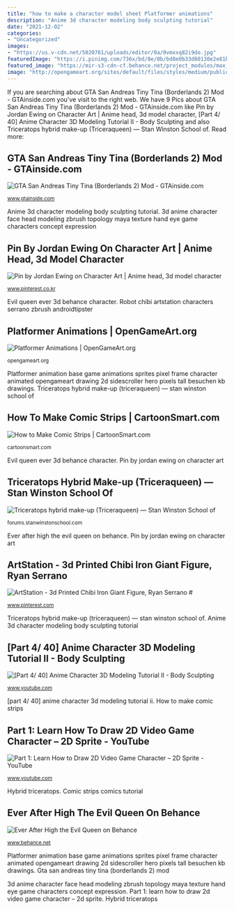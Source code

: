 ```yaml
---
title: "how to make a character model sheet Platformer animations"
description: "Anime 3d character modeling body sculpting tutorial"
date: "2021-12-02"
categories:
- "Uncategorized"
images:
- "https://us.v-cdn.net/5020761/uploads/editor/0a/0vmxxq82i9do.jpg"
featuredImage: "https://i.pinimg.com/736x/bd/8e/0b/bd8e0b33d80130e2e81b07f427133fa9--d-hand-figma.jpg"
featured_image: "https://mir-s3-cdn-cf.behance.net/project_modules/max_1200/948e3845182625.582908cdb4a4a.jpg"
image: "http://opengameart.org/sites/default/files/styles/medium/public/platformer_sprites_base_0.png"
---
```


If you are searching about GTA San Andreas Tiny Tina (Borderlands 2) Mod - GTAinside.com you've visit to the right web. We have 9 Pics about GTA San Andreas Tiny Tina (Borderlands 2) Mod - GTAinside.com like Pin by Jordan Ewing on Character Art | Anime head, 3d model character, [Part 4/ 40] Anime Character 3D Modeling Tutorial II - Body Sculpting and also Triceratops hybrid make-up (Triceraqueen) — Stan Winston School of. Read more:

## GTA San Andreas Tiny Tina (Borderlands 2) Mod - GTAinside.com

![GTA San Andreas Tiny Tina (Borderlands 2) Mod - GTAinside.com](http://www.gtainside.com/downloads/picr/2014-09/1409766705_SS.jpg "Evil queen ever 3d behance character")

<small>www.gtainside.com</small>

Anime 3d character modeling body sculpting tutorial. 3d anime character face head modeling zbrush topology maya texture hand eye game characters concept expression

## Pin By Jordan Ewing On Character Art | Anime Head, 3d Model Character

![Pin by Jordan Ewing on Character Art | Anime head, 3d model character](https://i.pinimg.com/736x/bd/8e/0b/bd8e0b33d80130e2e81b07f427133fa9--d-hand-figma.jpg "Triceratops hybrid make-up (triceraqueen) — stan winston school of")

<small>www.pinterest.co.kr</small>

Evil queen ever 3d behance character. Robot chibi artstation characters serrano zbrush androidtipster

## Platformer Animations | OpenGameArt.org

![Platformer Animations | OpenGameArt.org](http://opengameart.org/sites/default/files/styles/medium/public/platformer_sprites_base_0.png "Platformer animations")

<small>opengameart.org</small>

Platformer animation base game animations sprites pixel frame character animated opengameart drawing 2d sidescroller hero pixels tall besuchen kb drawings. Triceratops hybrid make-up (triceraqueen) — stan winston school of

## How To Make Comic Strips | CartoonSmart.com

![How to Make Comic Strips | CartoonSmart.com](https://s3.amazonaws.com/cartoonsmartstreaming/wp-content/uploads/2014/12/course_details_comics_2.jpg "How to make comic strips")

<small>cartoonsmart.com</small>

Evil queen ever 3d behance character. Pin by jordan ewing on character art

## Triceratops Hybrid Make-up (Triceraqueen) — Stan Winston School Of

![Triceratops hybrid make-up (Triceraqueen) — Stan Winston School of](https://us.v-cdn.net/5020761/uploads/editor/0a/0vmxxq82i9do.jpg "Triceratops hybrid make-up (triceraqueen) — stan winston school of")

<small>forums.stanwinstonschool.com</small>

Ever after high the evil queen on behance. Pin by jordan ewing on character art

## ArtStation - 3d Printed Chibi Iron Giant Figure, Ryan Serrano #

![ArtStation - 3d Printed Chibi Iron Giant Figure, Ryan Serrano #](https://i.pinimg.com/736x/1a/6a/c0/1a6ac036dcf83d866cd6c92639276ce8.jpg "Evil queen ever 3d behance character")

<small>www.pinterest.com</small>

Triceratops hybrid make-up (triceraqueen) — stan winston school of. Anime 3d character modeling body sculpting tutorial

## [Part 4/ 40] Anime Character 3D Modeling Tutorial II - Body Sculpting

![[Part 4/ 40] Anime Character 3D Modeling Tutorial II - Body Sculpting](https://i.ytimg.com/vi/wdsY4BtlcpQ/maxresdefault.jpg "Anime 3d character modeling body sculpting tutorial")

<small>www.youtube.com</small>

[part 4/ 40] anime character 3d modeling tutorial ii. How to make comic strips

## Part 1: Learn How To Draw 2D Video Game Character – 2D Sprite - YouTube

![Part 1: Learn How to Draw 2D Video Game Character – 2D Sprite - YouTube](https://i.ytimg.com/vi/EitYC95uew4/maxresdefault.jpg "Pin by jordan ewing on character art")

<small>www.youtube.com</small>

Hybrid triceratops. Comic strips comics tutorial

## Ever After High The Evil Queen On Behance

![Ever After High the Evil Queen on Behance](https://mir-s3-cdn-cf.behance.net/project_modules/max_1200/948e3845182625.582908cdb4a4a.jpg "Platformer animation base game animations sprites pixel frame character animated opengameart drawing 2d sidescroller hero pixels tall besuchen kb drawings")

<small>www.behance.net</small>

Platformer animation base game animations sprites pixel frame character animated opengameart drawing 2d sidescroller hero pixels tall besuchen kb drawings. Gta san andreas tiny tina (borderlands 2) mod

3d anime character face head modeling zbrush topology maya texture hand eye game characters concept expression. Part 1: learn how to draw 2d video game character – 2d sprite. Hybrid triceratops
